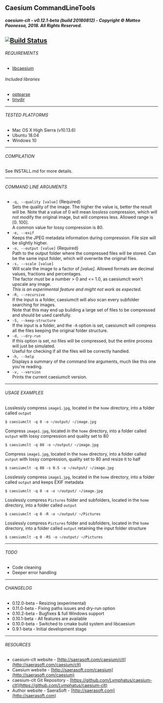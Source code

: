 ## Caesium CommandLineTools
##### caesium-clt - v0.12.1-beta (build 20180812) - Copyright &copy; Matteo Paonessa, 2018. All Rights Reserved.
[![Build Status](https://travis-ci.org/Lymphatus/caesium-clt.svg?branch=master)](https://travis-ci.org/Lymphatus/caesium-clt)
----------

###### REQUIREMENTS
* [libcaesium](https://github.com/Lymphatus/libcaesium)

###### Included libraries
* [optparse](https://github.com/skeeto/optparse)
* [tinydir](https://github.com/cxong/tinydir)

----------

###### TESTED PLATFORMS
* Mac OS X High Sierra (v10.13.6)
* Ubuntu 18.04
* Windows 10

----------

###### COMPILATION
See INSTALL.md for more details.

----------

###### COMMAND LINE ARGUMENTS
- `-q, --quality [value]` {Required}  
    Sets the quality of the image. The higher the value is, better the result will be. Note that a value of 0 will mean
    _lossless_ compression, which will not modify the original image, but will compress less. Allowed range is [0. 100].  
    A common value for lossy compression is 80.
- `-e, --exif`  
    Keeps the JPEG metadata information during compression. File size will be slightly higher.
- `-o, --output [value]` {Required}  
    Path to the output folder where the compressed files will be stored. Can be the same input folder, which will overwrite the original files.
- `-s, --scale [value]`  
    Will scale the image to a factor of _[value]_. Allowed formats are decimal values, fractions and percentages.  
    The factor must be a number > 0 and <= 1.0, as caesiumclt won't upscale any image.  
    _This is an experimental feature and might not work as expected._
- `-R, --recursive`  
    If the input is a folder, caesiumclt will also scan every subfolder searching for images.  
    Note that this may end up building a large set of files to be compressed and should be used carefully.
- `-S, --keep-structure`  
    If the input is a folder, and the `-R` option is set, caesiumclt will compress all the files keeping the original folder structure.
- `-d, --dry-run`  
    If this option is set, no files will be compressed, but the entire process will just be simulated.  
    Useful for checking if all the files will be correctly handled.
- `-h, --help`  
    Displays a summary of the command line arguments, much like this one you're reading.
- `-v, --version`  
    Prints the current caesiumclt version.
    

----------

###### USAGE EXAMPLES

Losslessly compress ```image1.jpg```, located in the ```home``` directory, into a folder called ```output```
```
$ caesiumclt -q 0 -o ~/output/ ~/image.jpg
```

Compress ```image1.jpg```, located in the ```home``` directory, into a folder called ```output``` with lossy compression and quality set to 80
```
$ caesiumclt -q 80 -o ~/output/ ~/image.jpg
```

Compress ```image1.jpg```, located in the ```home``` directory, into a folder called ```output``` with lossy compression, quality set to 80 and resize it to half
```
$ caesiumclt -q 80 -s 0.5 -o ~/output/ ~/image.jpg
```

Losslessly compress ```image1.jpg```, located in the ```home``` directory, into a folder called ```output``` and keeps EXIF metadata
```
$ caesiumclt -q 0 -e -o ~/output/ ~/image.jpg
```

Losslessly compress ```Pictures``` folder and subfolders, located in the ```home``` directory, into a folder called ```output```
```
$ caesiumclt -q 0 -R -o ~/output/ ~/Pictures
```

Losslessly compress ```Pictures``` folder and subfolders, located in the ```home``` directory, into a folder called ```output``` retaining the input folder structure
```
$ caesiumclt -q 0 -RS -o ~/output/ ~/Pictures
```

----------

###### TODO
* Code cleaning
* Deeper error handling

----------

###### CHANGELOG
* 0.12.0-beta - Resizing (experimental)
* 0.11.0-beta - Fixing paths issues and dry-run option
* 0.10.2-beta - Bugfixes & full Windows support
* 0.10.1-beta - All features are available
* 0.10.0-beta - Switched to cmake build system and libcaesium
* 0.9.1-beta - Initial development stage

----------

###### RESOURCES
* caesium-clt website - [http://saerasoft.com/caesium/clt](http://saerasoft.com/caesium/clt)
* Caesium website - [http://saerasoft.com/caesium](http://saerasoft.com/caesium)
* caesium-clt Git Repository - [https://github.com/Lymphatus/caesium-clt](https://github.com/Lymphatus/caesium-clt)
* Author website - SaeraSoft - [http://saerasoft.com](http://saerasoft.com)